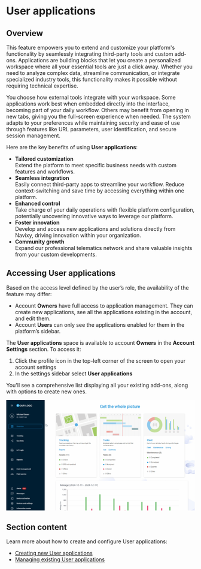 # User applications

## Overview

This feature empowers you to extend and customize your platform's functionality by seamlessly integrating third-party tools and custom add-ons. Applications are building blocks that let you create a personalized workspace where all your essential tools are just a click away. Whether you need to analyze complex data, streamline communication, or integrate specialized industry tools, this functionality makes it possible without requiring technical expertise.

You choose how external tools integrate with your workspace. Some applications work best when embedded directly into the interface, becoming part of your daily workflow. Others may benefit from opening in new tabs, giving you the full-screen experience when needed. The system adapts to your preferences while maintaining security and ease of use through features like URL parameters, user identification, and secure session management.

Here are the key benefits of using **User applications**:

* **Tailored customization**\
  Extend the platform to meet specific business needs with custom features and workflows.
* **Seamless integration**\
  Easily connect third-party apps to streamline your workflow. Reduce context-switching and save time by accessing everything within one platform.
* **Enhanced control**\
  Take charge of your daily operations with flexible platform configuration, potentially uncovering innovative ways to leverage our platform.
* **Foster innovation**\
  Develop and access new applications and solutions directly from Navixy, driving innovation within your organization.
* **Community growth**\
  Expand our professional telematics network and share valuable insights from your custom developments.

## Accessing User applications

Based on the access level defined by the user’s role, the availability of the feature may differ:

* Account **Owners** have full access to application management. They can create new applications, see all the applications existing in the account, and edit them.
* Account **Users** can only see the applications enabled for them in the platform’s sidebar.

The **User applications** space is available to account **Owners** in the **Account Settings** section. To access it:

1. Click the profile icon in the top-left corner of the screen to open your account settings
2. In the settings sidebar select **User applications**

You'll see a comprehensive list displaying all your existing add-ons, along with options to create new ones.

![UI path to User applications](../attachments/User_Apps_Navigation.gif)

## Section content

Learn more about how to create and configure User applications:

* [Creating new User applications](creating-new-user-applications.md)
* [Managing existing User applications](managing-existing-user-applications.md)
